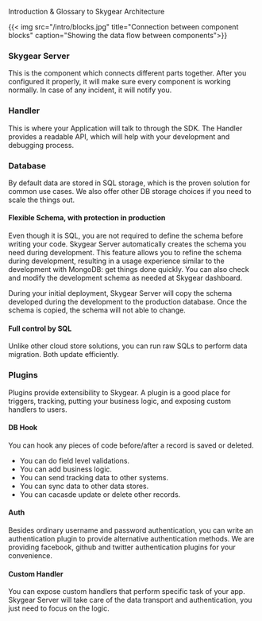 Introduction & Glossary to Skygear Architecture

{{< img src="/intro/blocks.jpg" title="Connection between component blocks"
    caption="Showing the data flow between components">}}


### Skygear Server

This is the component which connects different parts together. After you
configured it properly, it will make sure every component is working normally.
In case of any incident, it will notify you.

### Handler

This is where your Application will talk to through the SDK. The Handler
provides a readable API, which will help with your development and debugging
process.

### Database

By default data are stored in SQL storage, which is the proven solution for
common use cases. We also offer other DB storage choices if you need to scale
the things out.

#### Flexible Schema, with protection in production

Even though it is SQL, you are not required to define the schema before writing
your code. Skygear Server automatically creates the schema you need during
development. This feature allows you to refine the schema during
development, resulting in a usage experience similar to the development with
MongoDB: get things done quickly.
You can also check and modify the development schema as needed at Skygear dashboard.

During your initial deployment, Skygear Server will copy the schema developed
during the development to the production database. Once the schema is copied,
the schema will not able to change.

#### Full control by SQL

Unlike other cloud store solutions, you can run raw SQLs to perform data
migration. Both update efficiently.

### Plugins

Plugins provide extensibility to Skygear. A plugin is a good place for triggers,
tracking, putting your business logic, and exposing custom handlers to users.

#### DB Hook

You can hook any pieces of code before/after a record is saved or deleted.

- You can do field level validations.
- You can add business logic.
- You can send tracking data to other systems.
- You can sync data to other data stores.
- You can cacasde update or delete other records.

#### Auth

Besides ordinary username and password authentication, you can write an
authentication plugin to provide alternative authentication methods. We are
providing facebook, github and twitter authentication plugins for your
convenience.

#### Custom Handler

You can expose custom handlers that perform specific task of your app.
Skygear Server will take care of the data transport and authentication, you just
need to focus on the logic.
